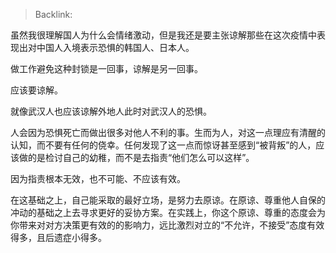 > Backlink: 

虽然我很理解国人为什么会情绪激动，但是我还是要主张谅解那些在这次疫情中表现出对中国人入境表示恐惧的韩国人、日本人。  

做工作避免这种封锁是一回事，谅解是另一回事。  

应该要谅解。  

就像武汉人也应该谅解外地人此时对武汉人的恐惧。  

人会因为恐惧死亡而做出很多对他人不利的事。生而为人，对这一点理应有清醒的认知，而不要有任何的侥幸。任何发现了这一点而惊讶甚至感到“被背叛”的人，应该做的是检讨自己的幼稚，而不是去指责“他们怎么可以这样”。  

因为指责根本无效，也不可能、不应该有效。  

在这基础之上，自己能采取的最好立场，是努力去原谅。在原谅、尊重他人自保的冲动的基础之上去寻求更好的妥协方案。在实践上，你这个原谅、尊重的态度会为你带来对对方决策更有效的的影响力，远比激烈对立的“不允许，不接受”态度有效得多，且后遗症小得多。
